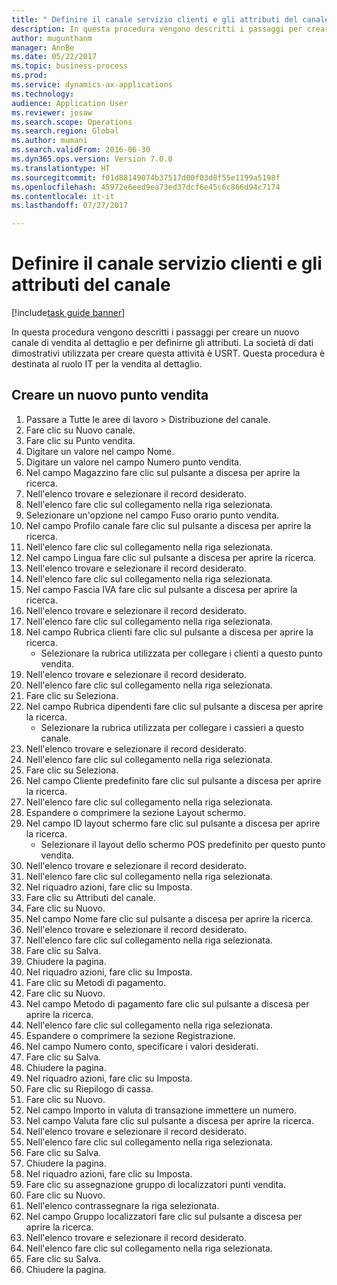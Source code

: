 ```yaml
--- 
title: " Definire il canale servizio clienti e gli attributi del canale"
description: In questa procedura vengono descritti i passaggi per creare un nuovo canale di vendita al dettaglio e per definirne gli attributi.
author: mugunthanm
manager: AnnBe
ms.date: 05/22/2017
ms.topic: business-process
ms.prod: 
ms.service: dynamics-ax-applications
ms.technology: 
audience: Application User
ms.reviewer: josaw
ms.search.scope: Operations
ms.search.region: Global
ms.author: mumani
ms.search.validFrom: 2016-06-30
ms.dyn365.ops.version: Version 7.0.0
ms.translationtype: HT
ms.sourcegitcommit: f01d88149074b37517d00f03d8f55e1199a5198f
ms.openlocfilehash: 45972e6eed9ea73ed37dcf6e45c6c866d94c7174
ms.contentlocale: it-it
ms.lasthandoff: 07/27/2017

---
```

# <a name="define-call-center-channel-and-channel-attributes"></a> Definire il canale servizio clienti e gli attributi del canale

[!include[task guide banner](../includes/task-guide-banner.md)]

In questa procedura vengono descritti i passaggi per creare un nuovo canale di vendita al dettaglio e per definirne gli attributi. La società di dati dimostrativi utilizzata per creare questa attività è USRT. Questa procedura è destinata al ruolo IT per la vendita al dettaglio.


## <a name="create-new-store"></a>Creare un nuovo punto vendita
1. Passare a Tutte le aree di lavoro > Distribuzione del canale.
2. Fare clic su Nuovo canale.
3. Fare clic su Punto vendita.
4. Digitare un valore nel campo Nome.
5. Digitare un valore nel campo Numero punto vendita.
6. Nel campo Magazzino fare clic sul pulsante a discesa per aprire la ricerca.
7. Nell'elenco trovare e selezionare il record desiderato.
8. Nell'elenco fare clic sul collegamento nella riga selezionata.
9. Selezionare un'opzione nel campo Fuso orario punto vendita.
10. Nel campo Profilo canale fare clic sul pulsante a discesa per aprire la ricerca.
11. Nell'elenco fare clic sul collegamento nella riga selezionata.
12. Nel campo Lingua fare clic sul pulsante a discesa per aprire la ricerca.
13. Nell'elenco trovare e selezionare il record desiderato.
14. Nell'elenco fare clic sul collegamento nella riga selezionata.
15. Nel campo Fascia IVA fare clic sul pulsante a discesa per aprire la ricerca.
16. Nell'elenco trovare e selezionare il record desiderato.
17. Nell'elenco fare clic sul collegamento nella riga selezionata.
18. Nel campo Rubrica clienti fare clic sul pulsante a discesa per aprire la ricerca.
    * Selezionare la rubrica utilizzata per collegare i clienti a questo punto vendita.  
19. Nell'elenco trovare e selezionare il record desiderato.
20. Nell'elenco fare clic sul collegamento nella riga selezionata.
21. Fare clic su Seleziona.
22. Nel campo Rubrica dipendenti fare clic sul pulsante a discesa per aprire la ricerca.
    * Selezionare la rubrica utilizzata per collegare i cassieri a questo canale.  
23. Nell'elenco trovare e selezionare il record desiderato.
24. Nell'elenco fare clic sul collegamento nella riga selezionata.
25. Fare clic su Seleziona.
26. Nel campo Cliente predefinito fare clic sul pulsante a discesa per aprire la ricerca.
27. Nell'elenco fare clic sul collegamento nella riga selezionata.
28. Espandere o comprimere la sezione Layout schermo.
29. Nel campo ID layout schermo fare clic sul pulsante a discesa per aprire la ricerca.
    * Selezionare il layout dello schermo POS predefinito per questo punto vendita.  
30. Nell'elenco trovare e selezionare il record desiderato.
31. Nell'elenco fare clic sul collegamento nella riga selezionata.
32. Nel riquadro azioni, fare clic su Imposta.
33. Fare clic su Attributi del canale.
34. Fare clic su Nuovo.
35. Nel campo Nome fare clic sul pulsante a discesa per aprire la ricerca.
36. Nell'elenco trovare e selezionare il record desiderato.
37. Nell'elenco fare clic sul collegamento nella riga selezionata.
38. Fare clic su Salva.
39. Chiudere la pagina.
40. Nel riquadro azioni, fare clic su Imposta.
41. Fare clic su Metodi di pagamento.
42. Fare clic su Nuovo.
43. Nel campo Metodo di pagamento fare clic sul pulsante a discesa per aprire la ricerca.
44. Nell'elenco fare clic sul collegamento nella riga selezionata.
45. Espandere o comprimere la sezione Registrazione.
46. Nel campo Numero conto, specificare i valori desiderati.
47. Fare clic su Salva.
48. Chiudere la pagina.
49. Nel riquadro azioni, fare clic su Imposta.
50. Fare clic su Riepilogo di cassa.
51. Fare clic su Nuovo.
52. Nel campo Importo in valuta di transazione immettere un numero.
53. Nel campo Valuta fare clic sul pulsante a discesa per aprire la ricerca.
54. Nell'elenco trovare e selezionare il record desiderato.
55. Nell'elenco fare clic sul collegamento nella riga selezionata.
56. Fare clic su Salva.
57. Chiudere la pagina.
58. Nel riquadro azioni, fare clic su Imposta.
59. Fare clic su assegnazione gruppo di localizzatori punti vendita.
60. Fare clic su Nuovo.
61. Nell'elenco contrassegnare la riga selezionata.
62. Nel campo Gruppo localizzatori fare clic sul pulsante a discesa per aprire la ricerca.
63. Nell'elenco trovare e selezionare il record desiderato.
64. Nell'elenco fare clic sul collegamento nella riga selezionata.
65. Fare clic su Salva.
66. Chiudere la pagina.


